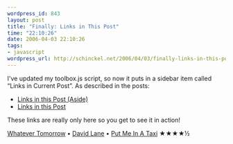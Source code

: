 ```yaml
--- 
wordpress_id: 843
layout: post
title: "Finally: Links in This Post"
time: "22:10:26"
date: 2006-04-03 22:10:26
tags: 
- javascript
wordpress_url: http://schinckel.net/2006/04/03/finally-links-in-this-post/
---
```

I've updated my toolbox.js script, so now it puts in a sidebar item called “Links in Current Post”. As described in the posts: 

  * [Links in this Post (Aside)][1]
  * [Links in this Post][2]

These links are really only here so you get to see it in action! 

[Whatever Tomorrow][3] • [David Lane][4] • [Put Me In A Taxi][5] ★★★★½

   [1]: http://schinckel.net/2006/03/24/links-in-this-post/#comments
   [2]: http://schinckel.net/2006/03/24/links-in-this-post-2/
   [3]: http://phobos.apple.com/WebObjects/MZSearch.woa/wa/advancedSearchResults?songTerm=Whatever+Tomorrow&artistTerm=David+Lane
   [4]: http://phobos.apple.com/WebObjects/MZSearch.woa/wa/advancedSearchResults?artistTerm=David+Lane
   [5]: http://phobos.apple.com/WebObjects/MZSearch.woa/wa/advancedSearchResults?albumTerm=Put+Me+In+A+Taxi&artistTerm=David+Lane

